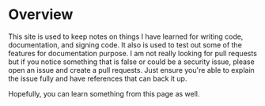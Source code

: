 # Overview

This site is used to keep notes on things I have learned for writing code, documentation, and signing code. It also is used to test out some of the features for documentation purpose. I am not really looking for pull requests but if you notice something that is false or could be a security issue, please open an issue and create a pull requests. Just ensure you're able to explain the issue fully and have references that can back it up.

Hopefully, you can learn something from this page as well.
